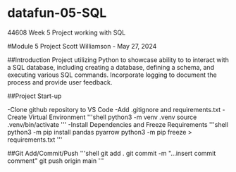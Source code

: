 # datafun-05-SQL
44608 Week 5 Project working with SQL

#Module 5 Project
Scott Williamson - May 27, 2024

##Introduction 
Project utilizing Python to showcase ability to to interact with a SQL database, including creating a database, defining a schema, and executing various SQL commands. Incorporate logging to document the process and provide user feedback.

##Project Start-up

-Clone github repository to VS Code
-Add .gitignore and requirements.txt
-Create Virtual Environment
'''shell
python3 -m venv .venv
source .venv/bin/activate
'''
-Install Dependencies and Freeze Requirements
'''shell
python3 -m pip install pandas pyarrow
python3 -m pip freeze > requirements.txt
'''

##Git Add/Commit/Push
'''shell
git add .
git commit -m "...insert commit comment"
git push origin main
'''